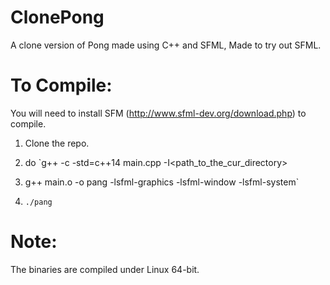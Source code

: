 # ClonePong
A clone version of Pong made using C++ and SFML, Made to try out SFML.

# To Compile:

You will need to install SFM (http://www.sfml-dev.org/download.php)  to compile.

1. Clone the repo.

2. do `g++ -c -std=c++14 main.cpp -I<path_to_the_cur_directory>

3. g++ main.o -o pang -lsfml-graphics -lsfml-window -lsfml-system`

4. `./pang`


# Note:
The binaries are compiled under Linux 64-bit. 
